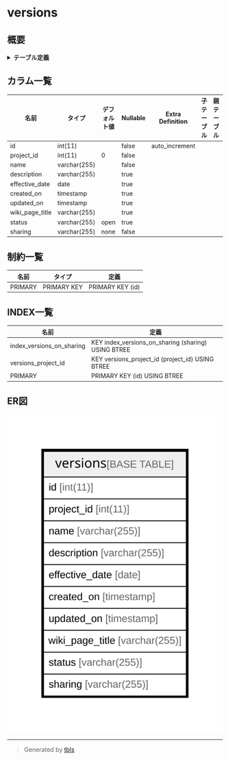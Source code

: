 # versions

## 概要

<details>
<summary><strong>テーブル定義</strong></summary>

```sql
CREATE TABLE `versions` (
  `id` int(11) NOT NULL AUTO_INCREMENT,
  `project_id` int(11) NOT NULL DEFAULT '0',
  `name` varchar(255) NOT NULL DEFAULT '',
  `description` varchar(255) DEFAULT '',
  `effective_date` date DEFAULT NULL,
  `created_on` timestamp NULL DEFAULT NULL,
  `updated_on` timestamp NULL DEFAULT NULL,
  `wiki_page_title` varchar(255) DEFAULT NULL,
  `status` varchar(255) DEFAULT 'open',
  `sharing` varchar(255) NOT NULL DEFAULT 'none',
  PRIMARY KEY (`id`),
  KEY `versions_project_id` (`project_id`),
  KEY `index_versions_on_sharing` (`sharing`)
) ENGINE=InnoDB DEFAULT CHARSET=utf8
```

</details>

## カラム一覧

| 名前              | タイプ          | デフォルト値       | Nullable | Extra Definition | 子テーブル      | 親テーブル      | コメント     |
| --------------- | ------------ | ------------ | -------- | ---------------- | ---------- | ---------- | -------- |
| id              | int(11)      |              | false    | auto_increment   |            |            |          |
| project_id      | int(11)      | 0            | false    |                  |            |            |          |
| name            | varchar(255) |              | false    |                  |            |            |          |
| description     | varchar(255) |              | true     |                  |            |            |          |
| effective_date  | date         |              | true     |                  |            |            |          |
| created_on      | timestamp    |              | true     |                  |            |            |          |
| updated_on      | timestamp    |              | true     |                  |            |            |          |
| wiki_page_title | varchar(255) |              | true     |                  |            |            |          |
| status          | varchar(255) | open         | true     |                  |            |            |          |
| sharing         | varchar(255) | none         | false    |                  |            |            |          |

## 制約一覧

| 名前      | タイプ         | 定義               |
| ------- | ----------- | ---------------- |
| PRIMARY | PRIMARY KEY | PRIMARY KEY (id) |

## INDEX一覧

| 名前                        | 定義                                                  |
| ------------------------- | --------------------------------------------------- |
| index_versions_on_sharing | KEY index_versions_on_sharing (sharing) USING BTREE |
| versions_project_id       | KEY versions_project_id (project_id) USING BTREE    |
| PRIMARY                   | PRIMARY KEY (id) USING BTREE                        |

## ER図

![er](versions.svg)

---

> Generated by [tbls](https://github.com/k1LoW/tbls)
